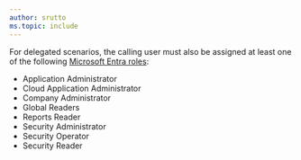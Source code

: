 ```yaml
---
author: srutto
ms.topic: include
---
```


For delegated scenarios, the calling user must also be assigned at least one of the following [Microsoft Entra roles](/entra/identity/role-based-access-control/permissions-reference?toc=%2Fgraph%2Ftoc.json):

- Application Administrator
- Cloud Application Administrator
- Company Administrator
- Global Readers
- Reports Reader
- Security Administrator
- Security Operator
- Security Reader
